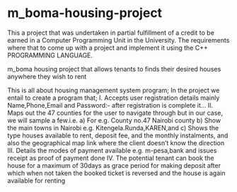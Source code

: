 # m_boma-housing-project
This a  project that was undertaken in partial fulfillment of a credit to be earned in a Computer Programming Unit in the University.
The requirements where that to come up with a project and implement it using the C++ PROGRAMMING LANGUAGE.



m_boma housing project that allows tenants to finds their desired houses anywhere they wish to rent


This is all about housing management system program;
In the project we entail to create a program that;
I.	Accepts user registration details mainly Name,Phone,Email and Password:- after registration is complete it…
II.	Maps out the 47 counties for the user to navigate through but in our case, we will sample a few.i.e.
     a)	For e.g. County no.47 Nairobi county
     b)	Show the main towns in Nairobi e.g. Kitengela.Runda,KAREN,and 
      c)	Shows the type houses available to rent, deposit fee, and the monthly instalments, and also the geographical map link where the client doesn’t know the direction
III.	Details the modes of payment available e.g. m-pesa,bank and issues receipt as proof of payment done
IV.	The potential tenant can book the house for a maximum of 30days as grace period for making deposit after which when not taken the booked ticket is reversed and the house is again available for renting  
